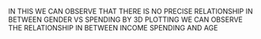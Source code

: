IN THIS WE CAN OBSERVE THAT THERE IS NO PRECISE RELATIONSHIP IN BETWEEN GENDER VS SPENDING
BY 3D PLOTTING WE CAN OBSERVE THE RELATIONSHIP IN BETWEEN INCOME SPENDING AND AGE